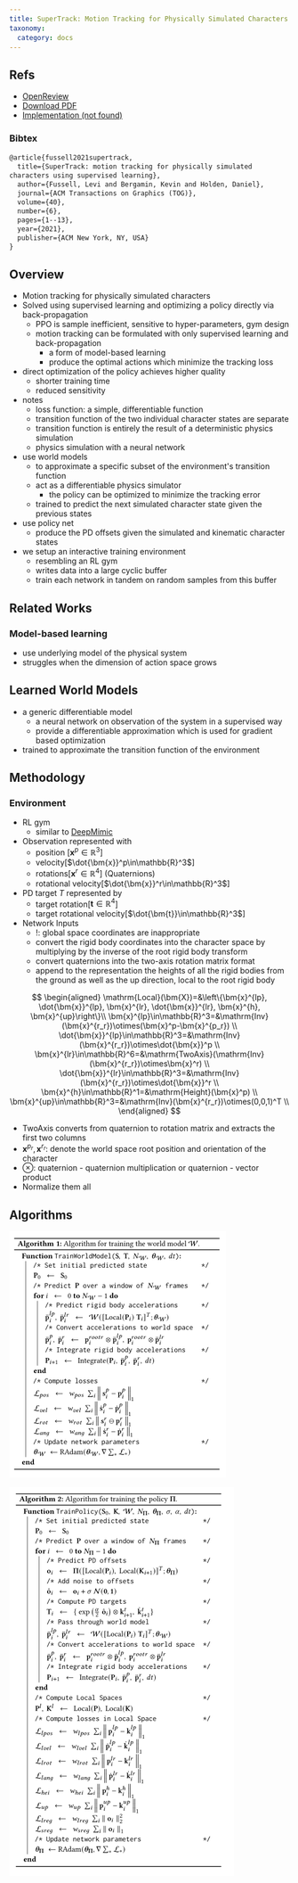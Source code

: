 ```yaml
---
title: SuperTrack: Motion Tracking for Physically Simulated Characters using Supervised Learning
taxonomy:
  category: docs
---
```


## Refs

- [OpenReview](https://montreal.ubisoft.com/en/supertrack-motion-tracking-for-physically-simulated-characters-using-supervised-learning/)
- [Download PDF](https://static-wordpress.akamaized.net/montreal.ubisoft.com/wp-content/uploads/2021/11/24183638/SuperTrack.pdf)
- [Implementation (not found)]()

### Bibtex

```text
@article{fussell2021supertrack,
  title={SuperTrack: motion tracking for physically simulated characters using supervised learning},
  author={Fussell, Levi and Bergamin, Kevin and Holden, Daniel},
  journal={ACM Transactions on Graphics (TOG)},
  volume={40},
  number={6},
  pages={1--13},
  year={2021},
  publisher={ACM New York, NY, USA}
}
```

## Overview

- Motion tracking for physically simulated characters
- Solved using supervised learning and optimizing a policy directly via back-propagation
  - PPO is sample inefficient, sensitive to hyper-parameters, gym design
  - motion tracking can be formulated with only supervised learning and back-propagation
    - a form of model-based learning
    - produce the optimal actions which minimize the tracking loss
- direct optimization of the policy achieves higher quality
  - shorter training time
  - reduced sensitivity
- notes
  - loss function: a simple, differentiable function
  - transition function of the two individual character states are separate
  - transition function is entirely the result of a deterministic physics simulation
  - physics simulation with a neural network
- use world models
  - to approximate a specific subset of the environment's transition function
  - act as a differentiable physics simulator
    - the policy can be optimized to minimize the tracking error
  - trained to predict the next simulated character state given the previous states
- use policy net
  - produce the PD offsets given the simulated and kinematic character states
- we setup an interactive training environment
  - resembling an RL gym
  - writes data into a large cyclic buffer
  - train each network in tandem on random samples from this buffer

## Related Works

### Model-based learning

- use underlying model of the physical system
- struggles when the dimension of action space grows

## Learned World Models

- a generic differentiable model
  - a neural network on observation of the system in a supervised way
  - provide a differentiable approximation which is used for gradient based optimization
- trained to approximate the transition function of the environment

## Methodology

### Environment

- RL gym
  - similar to [DeepMimic](https://github.com/xbpeng/DeepMimic)
- Observation represented with
  - position [$\bm{x}^p\in\mathbb{R}^3$]
  - velocity[$\dot{\bm{x}}^p\in\mathbb{R}^3$]
  - rotations[$\bm{x}^r\in\mathbb{R}^4$] (Quaternions)
  - rotational velocity[$\dot{\bm{x}}^r\in\mathbb{R}^3$]
- PD target $T$ represented by
  - target rotation[$\bm{t}\in\mathbb{R}^4$]
  - target rotational velocity[$\dot{\bm{t}}\in\mathbb{R}^3$]
- Network Inputs
  - !: global space coordinates are inappropriate
  - convert the rigid body coordinates into the character space by multiplying by the inverse of the root rigid body transform
  - convert quaternions into the two-axis rotation matrix format
  - append to the representation the heights of all the rigid bodies from the ground as well as the up direction, local to the root rigid body

$$
\begin{aligned}
  \mathrm{Local}(\bm{X})=&\left\{\bm{x}^{lp}, \dot{\bm{x}}^{lp}, \bm{x}^{lr}, \dot{\bm{x}}^{lr}, \bm{x}^{h}, \bm{x}^{up}\right\}\\
  \bm{x}^{lp}\in\mathbb{R}^3=&\mathrm{Inv}(\bm{x}^{r_r})\otimes(\bm{x}^p-\bm{x}^{p_r}) \\
  \dot{\bm{x}}^{lp}\in\mathbb{R}^3=&\mathrm{Inv}(\bm{x}^{r_r})\otimes\dot{\bm{x}}^p \\
  \bm{x}^{lr}\in\mathbb{R}^6=&\mathrm{TwoAxis}(\mathrm{Inv}(\bm{x}^{r_r})\otimes\bm{x}^r) \\
  \dot{\bm{x}}^{lr}\in\mathbb{R}^3=&\mathrm{Inv}(\bm{x}^{r_r})\otimes\dot{\bm{x}}^r \\
  \bm{x}^{h}\in\mathbb{R}^1=&\mathrm{Height}(\bm{x}^p) \\
  \bm{x}^{up}\in\mathbb{R}^3=&\mathrm{Inv}(\bm{x}^{r_r})\otimes(0,0,1)^T \\
\end{aligned}
$$

- $\mathrm{TwoAxis}$ converts from quaternion to rotation matrix and extracts the first two columns
- $\bm{x}^{p_r}, \bm{x}^{r_r}$: denote the world space root position and orientation of the character
- $\otimes$: quaternion - quaternion multiplication or quaternion - vector product
- Normalize them all

## Algorithms

![Train world model $\mathcal{W}$](./alg-trainworldmodel.PNG)

![Train Policy $\mathcal{\Pi}$](./alg-trailpolicy.PNG)
